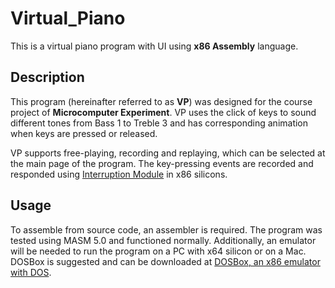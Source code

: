 # Virtual_Piano
This is a virtual piano program with UI using **x86 Assembly** language.

## Description
This program (hereinafter referred to as **VP**) was designed for the course project of **Microcomputer Experiment**. VP uses the click of keys to sound different tones from Bass 1 to Treble 3 and has corresponding animation when keys are pressed or released.

VP supports free-playing, recording and replaying, which can be selected at the main page of the program. The key-pressing events are recorded and responded using <u>Interruption Module</u> in x86 silicons.

## Usage
To assemble from source code, an assembler is required. The program was tested using MASM 5.0 and functioned normally. Additionally, an emulator will be needed to run the program on a PC with x64 silicon or on a Mac. DOSBox is suggested and can be downloaded at [DOSBox, an x86 emulator with DOS](https://www.dosbox.com).
